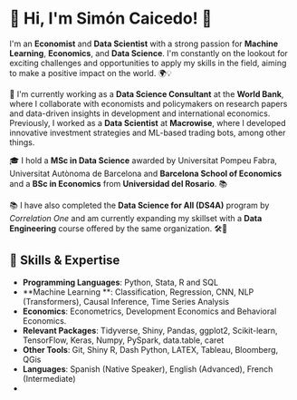 # 👋 Hi, I'm Simón Caicedo! 🚀

I'm an **Economist** and **Data Scientist** with a strong passion for **Machine Learning**, **Economics**, and **Data Science**. I'm constantly on the lookout for exciting challenges and opportunities to apply my skills in the field, aiming to make a positive impact on the world. 🌍💡

🏢 I'm currently working as a **Data Science Consultant** at the **World Bank**, where I collaborate with economists and policymakers on research papers and data-driven insights in development and international economics. Previously, I worked as a **Data Scientist** at **Macrowise**, where I developed innovative investment strategies and ML-based trading bots, among other things.

🎓 I hold a **MSc in Data Science** awarded by Universitat Pompeu Fabra, Universitat Autònoma de Barcelona and **Barcelona School of Economics** and a **BSc in Economics** from **Universidad del Rosario**. 📚

📚 I have also completed the **Data Science for All (DS4A)** program by *Correlation One* and am currently expanding my skillset with a **Data Engineering** course offered by the same organization. 🛠️🌱


## 🧠 Skills & Expertise

* **Programming Languages**: Python, Stata, R and SQL
* **Machine Learning **: Classification, Regression, CNN, NLP (Transformers), Causal Inference, Time Series Analysis
* **Economics**: Econometrics, Development Economics and Behavioral Economics.
* **Relevant Packages**: Tidyverse, Shiny, Pandas, ggplot2, Scikit-learn, TensorFlow, Keras, Numpy, PySpark, data.table, caret
* **Other Tools**: Git, Shiny R, Dash Python, LATEX, Tableau, Bloomberg, QGis
* **Languages**: Spanish (Native Speaker), English (Advanced), French (Intermediate)
* 
